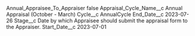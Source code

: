<?xml version="1.0" encoding="UTF-8"?>
<CustomMetadata xmlns="http://soap.sforce.com/2006/04/metadata" xmlns:xsi="http://www.w3.org/2001/XMLSchema-instance" xmlns:xsd="http://www.w3.org/2001/XMLSchema">
    <label>Annual_Appraisee_To_Appraiser</label>
    <protected>false</protected>
    <values>
        <field>Appraisal_Cycle_Name__c</field>
        <value xsi:type="xsd:string">Annual Appraisal (October - March)</value>
    </values>
    <values>
        <field>Cycle__c</field>
        <value xsi:type="xsd:string">AnnualCycle</value>
    </values>
    <values>
        <field>End_Date__c</field>
        <value xsi:type="xsd:date">2023-07-26</value>
    </values>
    <values>
        <field>Stage__c</field>
        <value xsi:type="xsd:string">Date by which Appraisee should submit the appraisal form to the Appraiser.</value>
    </values>
    <values>
        <field>Start_Date__c</field>
        <value xsi:type="xsd:date">2023-07-01</value>
    </values>
</CustomMetadata>
